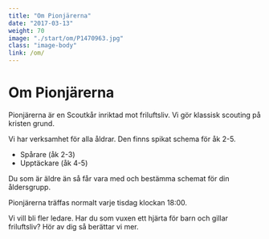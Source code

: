 ```yaml
---
title: "Om Pionjärerna"
date: "2017-03-13"
weight: 70
image: "./start/om/P1470963.jpg"
class: "image-body"
link: /om/
---
```

# Om Pionjärerna

Pionjärerna är en Scoutkår inriktad mot friluftsliv. Vi gör klassisk scouting på kristen grund.

Vi har verksamhet för alla åldrar. Den finns spikat schema för åk 2-5.

* Spårare (åk 2-3)
* Upptäckare (åk 4-5)

Du som är äldre än så får vara med och bestämma schemat för din åldersgrupp.

Pionjärerna träffas normalt varje tisdag klockan 18:00.

Vi vill bli fler ledare. Har du som vuxen ett hjärta för barn och gillar friluftsliv? Hör av dig så berättar vi mer.

